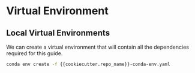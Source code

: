 # Virtual Environment

## Local Virtual Environments

We can create a virtual environment that will contain all the 
dependencies required for this guide.

```bash
conda env create -f {{cookiecutter.repo_name}}-conda-env.yaml
```